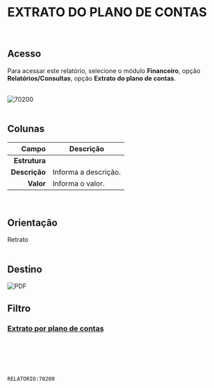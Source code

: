 # EXTRATO DO PLANO DE CONTAS
<br>

## Acesso
Para acessar este relatório, selecione o módulo **Financeiro**, opção **Relatórios/Consultas**, opção **Extrato do plano de contas**.
<br>
<br>

![70200](https://raw.githubusercontent.com/netforcews/docs-siscom/master/relatorios/imagens/70200.png)
<br>
<br>

## Colunas
Campo | Descrição
--:|---
**Estrutura** | 
**Descrição** | Informa a descrição.
**Valor** | Informa o valor.
<br>

## Orientação
Retrato   
<br>

## Destino
 ![PDF](https://raw.githubusercontent.com/netforcews/docs-siscom/master/relatorios/imagens/pdf-48.png)
<br>

## Filtro
### [Extrato por plano de contas](/geral/rel-contabil.md)
<br>
<br>
<br>
<br>

```RELATORIO:70200```

